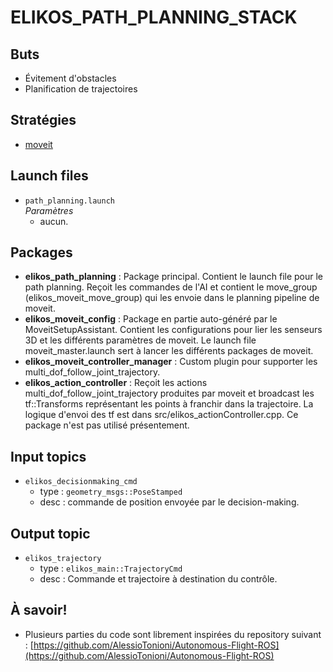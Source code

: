 # ELIKOS_PATH_PLANNING_STACK

## Buts
* Évitement d'obstacles
* Planification de trajectoires

## Stratégies  
* [moveit](http://moveit.ros.org/)  

## Launch files  
* `path_planning.launch`  
*Paramètres*  
    * aucun.  

## Packages  
* **elikos_path_planning** : Package principal. Contient le launch file pour le path planning. Reçoit les commandes de l'AI et contient le move_group (elikos_moveit_move_group) qui les envoie dans le planning pipeline de moveit.
* **elikos_moveit_config** : Package en partie auto-généré par le  MoveitSetupAssistant. Contient les configurations pour lier les senseurs 3D et les différents paramètres de moveit. Le launch file moveit_master.launch sert à lancer les différents packages de moveit.
* **elikos_moveit_controller_manager** : Custom plugin pour supporter les multi_dof_follow_joint_trajectory.
* **elikos_action_controller** : Reçoit les actions multi_dof_follow_joint_trajectory produites par moveit et broadcast les tf::Transforms représentant les points à franchir dans la trajectoire. La logique d'envoi des tf est dans src/elikos_actionController.cpp. Ce package n'est pas utilisé présentement.

## Input topics  
* `elikos_decisionmaking_cmd`  
    * type : `geometry_msgs::PoseStamped`  
    * desc : commande de position envoyée par le decision-making. 

## Output topic  
* `elikos_trajectory`  
    * type : `elikos_main::TrajectoryCmd`    
    * desc : Commande et trajectoire à destination du contrôle.  

## À savoir!
* Plusieurs parties du code sont librement inspirées du repository suivant : [https://github.com/AlessioTonioni/Autonomous-Flight-ROS](https://github.com/AlessioTonioni/Autonomous-Flight-ROS)
